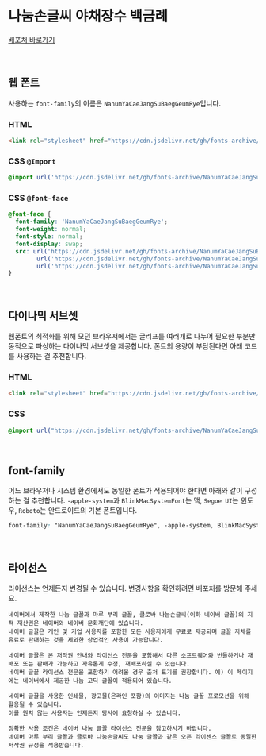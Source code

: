 # 나눔손글씨 야채장수 백금례

[배포처 바로가기](https://hangeul.naver.com/fonts/search?f=clova)

&nbsp;

## 웹 폰트

사용하는 `font-family`의 이름은 `NanumYaCaeJangSuBaegGeumRye`입니다.

### HTML

```html
<link rel="stylesheet" href="https://cdn.jsdelivr.net/gh/fonts-archive/NanumYaCaeJangSuBaegGeumRye/NanumYaCaeJangSuBaegGeumRye.css" type="text/css"/>
```

### CSS `@Import`

```css
@import url('https://cdn.jsdelivr.net/gh/fonts-archive/NanumYaCaeJangSuBaegGeumRye/NanumYaCaeJangSuBaegGeumRye.css');
```

### CSS `@font-face`

```css
@font-face {
  font-family: 'NanumYaCaeJangSuBaegGeumRye';
  font-weight: normal;
  font-style: normal;
  font-display: swap;
  src: url('https://cdn.jsdelivr.net/gh/fonts-archive/NanumYaCaeJangSuBaegGeumRye/NanumYaCaeJangSuBaegGeumRye.woff2') format('woff2'),
        url('https://cdn.jsdelivr.net/gh/fonts-archive/NanumYaCaeJangSuBaegGeumRye/NanumYaCaeJangSuBaegGeumRye.woff') format('woff'),
        url('https://cdn.jsdelivr.net/gh/fonts-archive/NanumYaCaeJangSuBaegGeumRye/NanumYaCaeJangSuBaegGeumRye.ttf') format('truetype');
}
```

&nbsp;

## 다이나믹 서브셋

웹폰트의 최적화를 위해 모던 브라우저에서는 글리프를 여러개로 나누어 필요한 부분만 동적으로 파싱하는 다이나믹 서브셋을 제공합니다. 폰트의 용량이 부담된다면 아래 코드를 사용하는 걸 추천합니다.

### HTML

```html
<link rel="stylesheet" href="https://cdn.jsdelivr.net/gh/fonts-archive/NanumYaCaeJangSuBaegGeumRye/subsets/NanumYaCaeJangSuBaegGeumRye-dynamic-subset.css" type="text/css"/>
```

### CSS

```css
@import url("https://cdn.jsdelivr.net/gh/fonts-archive/NanumYaCaeJangSuBaegGeumRye/subsets/NanumYaCaeJangSuBaegGeumRye-dynamic-subset.css");
```

&nbsp;

## font-family

어느 브라우저나 시스템 환경에서도 동일한 폰트가 적용되어야 한다면 아래와 같이 구성하는 걸 추천합니다. `-apple-system`과 `BlinkMacSystemFont`는 맥, `Segoe UI`는 윈도우, `Roboto`는 안드로이드의 기본 폰트입니다.

```css
font-family: "NanumYaCaeJangSuBaegGeumRye", -apple-system, BlinkMacSystemFont, "Segoe UI",Roboto, Oxygen, Ubuntu, Cantarell, "Open Sans", "Helvetica Neue", sans-serif;
```

&nbsp;

## 라이선스

라이선스는 언제든지 변경될 수 있습니다. 변경사항을 확인하려면 배포처를 방문해 주세요.

```
네이버에서 제작한 나눔 글꼴과 마루 부리 글꼴, 클로바 나눔손글씨(이하 네이버 글꼴)의 지적 재산권은 네이버와 네이버 문화재단에 있습니다.
네이버 글꼴은 개인 및 기업 사용자를 포함한 모든 사용자에게 무료로 제공되며 글꼴 자체를 유료로 판매하는 것을 제외한 상업적인 사용이 가능합니다.

네이버 글꼴은 본 저작권 안내와 라이선스 전문을 포함해서 다른 소프트웨어와 번들하거나 재배포 또는 판매가 가능하고 자유롭게 수정, 재배포하실 수 있습니다.
네이버 글꼴 라이선스 전문을 포함하기 어려울 경우 출처 표기를 권장합니다. 예) 이 페이지에는 네이버에서 제공한 나눔 고딕 글꼴이 적용되어 있습니다.

네이버 글꼴을 사용한 인쇄물, 광고물(온라인 포함)의 이미지는 나눔 글꼴 프로모션을 위해 활용될 수 있습니다.
이를 원치 않는 사용자는 언제든지 당사에 요청하실 수 있습니다.

정확한 사용 조건은 네이버 나눔 글꼴 라이선스 전문을 참고하시기 바랍니다.
네이버 마루 부리 글꼴과 클로바 나눔손글씨도 나눔 글꼴과 같은 오픈 라이센스 글꼴로 동일한 저작권 규정을 적용받습니다.
```
